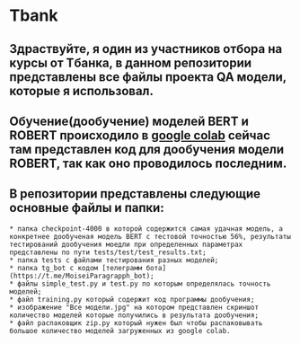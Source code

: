 # Tbank

## Здраствуйте, я один из участников отбора на курсы от Tбанка, в данном репозитории представлены все файлы проекта QA модели, которые я использовал.

## Обучение(дообучение) моделей BERT и ROBERT происходило в [google colab](https://colab.research.google.com/drive/1hQQXPoO8mgDB1rA0SLAyEp8yz6Oy3Uhz?usp=sharing) сейчас там представлен код для дообучения модели ROBERT, так как оно проводилось последним. 

## В репозитории представлены следующие основные файлы и папки:
	* папка checkpoint-4000 в которой содержится самая удачная модель, а конкретнее дообученая модель BERT с тестовой точностью 56%, результаты тестирований дообучения моедли при определенных параметрах представлены по пути tests/test/test_results.txt;
	* папка tests с файлами тестирования разных моделей;
	* папка tg_bot с кодом [телеграмм бота](https://t.me/MoiseiParagrapph_bot);
	* файлы simple_test.py и test.py по которым определялась точность моделей;
	* файл training.py который содержит код программы дообучения;
	* изображение "Все модели.jpg" на котором представлен скриншот количество моделей которые получились в результата дообучения;
	* файл распаковщик zip.py который нужен был чтобы распаковывать большое количество моделей загруженных из google colab. 
